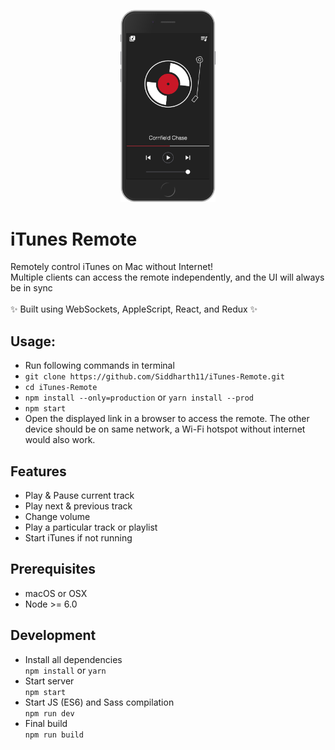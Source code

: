<p align="center">
	<img src="remote.png" width="30%" alt="header image">
</p>

# iTunes Remote
Remotely control iTunes on Mac without Internet!  
Multiple clients can access the remote independently, and the UI will always be in sync    
<br />
✨ Built using WebSockets, AppleScript, React, and Redux ✨


## Usage:
- Run following commands in terminal
 - `git clone https://github.com/Siddharth11/iTunes-Remote.git`  
 - `cd iTunes-Remote`  
 - `npm install --only=production` or `yarn install --prod`  
 - `npm start`  
- Open the displayed link in a browser to access the remote. The other device should be on same network, a Wi-Fi hotspot without internet would also work.

## Features
- Play & Pause current track
- Play next & previous track
- Change volume
- Play a particular track or playlist
- Start iTunes if not running

## Prerequisites
- macOS or OSX
- Node >= 6.0

## Development
- Install all dependencies  
`npm install` or `yarn`  
- Start server   
`npm start`  
- Start JS (ES6) and Sass compilation  
`npm run dev`  
- Final build  
`npm run build`
